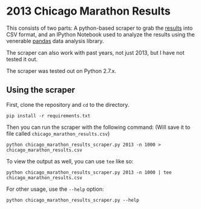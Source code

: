 2013 Chicago Marathon Results
=============================

This consists of two parts: A python-based scraper to grab the [results](http://results.chicagomarathon.com/2013/) into CSV format, and an IPython Notebook used to analyze the results using the venerable [pandas](http://pandas.pydata.org/) data analysis library.

The scraper can also work with past years, not just 2013, but I have not tested it out.

The scraper was tested out on Python 2.7.x.

Using the scraper
-----------------
First, clone the repository and `cd` to the directory.

    pip install -r requirements.txt
    
Then you can run the scraper with the following command: (Will save it to file called `chicago_marathon_results.csv`)

    python chicago_marathon_results_scraper.py 2013 -n 1000 > chicago_marathon_results.csv

To view the output as well, you can use `tee` like so:

    python chicago_marathon_results_scraper.py 2013 -n 1000 | tee chicago_marathon_results.csv

For other usage, use the `--help` option:

    python chicago_marathon_results_scraper.py --help


